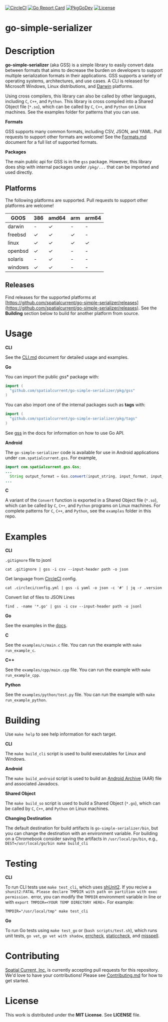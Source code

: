 [![CircleCI](https://circleci.com/gh/spatialcurrent/spatialcurrent/go-simple-serializer/tree/main.svg?style=svg)](https://circleci.com/gh/spatialcurrent/spatialcurrent/go-simple-serializer/tree/main)
[![Go Report Card](https://goreportcard.com/badge/spatialcurrent/spatialcurrent/go-simple-serializer?style=flat-square)](https://goreportcard.com/report/github.com/spatialcurrent/spatialcurrent/go-simple-serializer)
[![PkgGoDev](https://pkg.go.dev/badge/mod/github.com/spatialcurrent/spatialcurrent/go-simple-serializer)](https://pkg.go.dev/github.com/spatialcurrent/spatialcurrent/go-simple-serializer)
[![License](http://img.shields.io/badge/license-MIT-red.svg?style=flat)](https://github.com/spatialcurrent/spatialcurrent/go-simple-serializer/blob/master/LICENSE)

# go-simple-serializer

# Description

**go-simple-serializer** (aka GSS) is a simple library to easily convert data between formats that aims to decrease the burden on developers to support multiple serialization formats in their applications.  GSS supports a variety of operating systems, architectures, and use cases.  A CLI is released for Microsoft Windows, Linux distributions, and [Darwin](https://en.wikipedia.org/wiki/Darwin_%28operating_system%29) platforms.

Using cross compilers, this library can also be called by other languages, including `C`, `C++`, and `Python`.  This library is cross compiled into a Shared Object file (`*.so`), which can be called by `C`, `C++`, and `Python` on Linux machines.  See the examples folder for patterns that you can use.

**Formats**

GSS supports many common formats, including CSV, JSON, and YAML.  Pull requests to support other formats are welcome!  See the [Formats.md](docs/Formats.md) document for a full list of supported formats.

**Packages**

The main public api for GSS is in the `gss` package.  However, this library does ship with internal packages under `/pkg/...` that can be imported and used directly.

## Platforms

The following platforms are supported.  Pull requests to support other platforms are welcome!

| GOOS | 386 | amd64 | arm | arm64 |
| ---- | --- | ----- | --- | ----- |
| darwin | - | ✓ | - | - |
| freebsd | ✓ | ✓ | ✓ | - |
| linux | ✓ | ✓ | ✓ | ✓ |
| openbsd | ✓ | ✓ | - | - |
| solaris | - | ✓ | - | - |
| windows | ✓ | ✓ | - | - |

## Releases

Find releases for the supported platforms at [https://github.com/spatialcurrent/go-simple-serializer/releases](https://github.com/spatialcurrent/go-simple-serializer/releases).  See the **Building** section below to build for another platform from source.

# Usage

**CLI**

See the [CLI.md](docs/CLI.md) document for detailed usage and examples.

**Go**

You can import the public *gss** package with:

```go
import (
  "github.com/spatialcurrent/go-simple-serializer/pkg/gss"
)
```

You can also import one of the internal packages such as **tags** with:

```go
import (
  "github.com/spatialcurrent/go-simple-serializer/pkg/tags"
)
```

See [gss](https://pkg.go.dev/github.com/spatialcurrent/go-simple-serializer/pkg/gss) in the docs for information on how to use Go API.

**Android**

The `go-simple-serializer` code is available for use in Android applications under `com.spatialcurrent.gss`.  For example,

```java
import com.spatialcurrent.gss.Gss;
...
  String output_format = Gss.convert(input_string, input_format, input_header, input_comment, output_format, verbose);
...
```

**C**

A variant of the `Convert` function is exported in a Shared Object file (`*.so`), which can be called by `C`, `C++`, and `Python` programs on Linux machines.  For complete patterns for `C`, `C++`, and `Python`, see the `examples` folder in this repo.

# Examples

**CLI**

`.gitignore` file to jsonl

```shell
cat .gitignore | gss -i csv --input-header path -o json
```

Get language from [CircleCI](https://circleci.com/) config.

```shell
cat .circleci/config.yml | gss -i yaml -o json -c '#' | jq -r .version
```

Convert list of files to JSON Lines

```shell
find . -name '*.go' | gss -i csv --input-header path -o jsonl
```

**Go**

See the examples in the [docs](https://godoc.org/github.com/spatialcurrent/go-simple-serializer).

**C**

See the `examples/c/main.c` file.  You can run the example with `make run_example_c`.

**C++**

See the `examples/cpp/main.cpp` file.  You can run the example with `make run_example_cpp`.

**Python**

See the `examples/python/test.py` file.  You can run the example with `make run_example_python`.

# Building

Use `make help` to see help information for each target.

**CLI**

The `make build_cli` script is used to build executables for Linux and Windows.

**Android**

The `make build_android` script is used to build an [Android Archive](https://developer.android.com/studio/projects/android-library) (AAR) file and associated Javadocs.

**Shared Object**

The `make build_so` script is used to build a Shared Object (`*.go`), which can be called by `C`, `C++`, and `Python` on Linux machines.

**Changing Destination**

The default destination for build artifacts is `go-simple-serializer/bin`, but you can change the destination with an environment variable.  For building on a Chromebook consider saving the artifacts in `/usr/local/go/bin`, e.g., `DEST=/usr/local/go/bin make build_cli`

# Testing

**CLI**

To run CLI tests use `make test_cli`, which uses [shUnit2](https://github.com/kward/shunit2).  If you recive a `shunit2:FATAL Please declare TMPDIR with path on partition with exec permission.` error, you can modify the `TMPDIR` environment variable in line or with `export TMPDIR=<YOUR TEMP DIRECTORY HERE>`. For example:

```
TMPDIR="/usr/local/tmp" make test_cli
```

**Go**

To run Go tests using `make test_go` or (`bash scripts/test.sh`), which runs unit tests, `go vet`, `go vet with shadow`, [errcheck](https://github.com/kisielk/errcheck), [staticcheck](https://staticcheck.io/), and [misspell](https://github.com/client9/misspell).

# Contributing

[Spatial Current, Inc.](https://spatialcurrent.io) is currently accepting pull requests for this repository.  We'd love to have your contributions!  Please see [Contributing.md](https://github.com/spatialcurrent/spatialcurrent/go-simple-serializer/blob/main/CONTRIBUTING.md) for how to get started.

# License

This work is distributed under the **MIT License**.  See **LICENSE** file.
